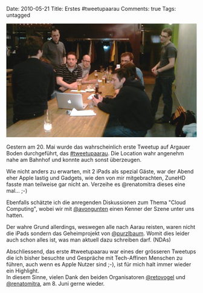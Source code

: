 Date: 2010-05-21
Title: Erstes #tweetupaarau
Comments: true
Tags: untagged

<img src="/assets/images/2010/5/tweetupaarau-geheimprojekt-praesentation.jpg" alt="tweetupaarau Geheimprojekt Präsentation" />
<p>
    Gestern am 20. Mai wurde das wahrscheinlich erste Tweetup auf Argauer Boden durchgeführt, das <a
        href="https://twtvite.com/tweetupaarau">#tweetupaarau</a>. Die Location wahr angenehm nahe am Bahnhof und konnte
    auch sonst überzeugen.
<p></p>
Wie nicht anders zu erwarten, mit 2 iPads als spezial Gäste, war der Abend eher Apple lastig und Gadgets, wie den von
mir mitgebrachten, ZuneHD fasste man teilweise gar nicht an. Verzeihe es @renatomitra dieses eine mal... ;-)
<p></p>
Ebenfalls schätzte ich die anregenden Diskussionen zum Thema "Cloud Computing", wobei wir mit <a
    href="https://twitter.com/avongunten">@avongunten</a> einen Kenner der Szene unter uns hatten.
<p></p>
Der wahre Grund allerdings, weswegen alle nach Aarau reisten, waren nicht die iPads sondern das Geheimprojekt von <a
    href="https://twitter.com/purzlbaum">@purzlbaum</a>. Womit dies leider auch schon alles ist, was man aktuell dazu
schreiben darf. (NDAs)
<p></p>
Abschliessend, das erste #tweetupaarau war eines der grösseren Tweetups die ich bisher besuchte und Gespräche mit
Tech-Affinen Menschen zu führen, auch wenn es Apple Nutzer sind ;-), ist für mich halt immer wieder ein Highlight.
<br />In diesem Sinne, vielen Dank den beiden Organisatoren <a href="https://twitter.com/retovogel">@retovogel</a> und
<a href="https://twitter.com/renatomitra">@renatomitra</a>, am 8. Juni gerne wieder.
</p>
